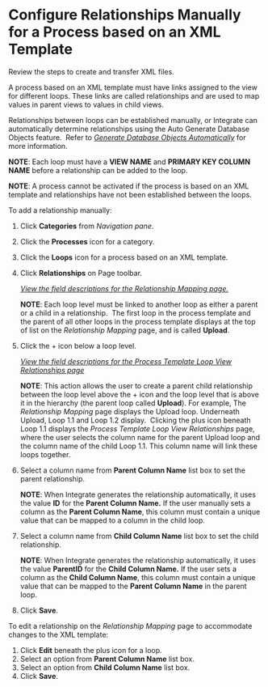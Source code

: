 # Configure Relationships Manually for a Process based on an XML Template

<span id="Create and Transfer XML files Steps" class="popUpLink">Review
the steps to create and transfer XML files. </span>

A process based on an XML template must have links assigned to the view
for different loops. These links are called relationships and are used
to map values in parent views to values in child views.

Relationships between loops can be established manually, or Integrate
can automatically determine relationships using the Auto Generate
Database Objects feature.  Refer to *[Generate Database Objects
Automatically](Generate_Database_Objects_Automatically.htm)* for more
information.

**NOTE**: Each loop must have a **VIEW NAME** and **PRIMARY KEY COLUMN
NAME** before a relationship can be added to the loop.

**NOTE**: A process cannot be activated if the process is based on an
XML template and relationships have not been established between the
loops.

To add a relationship manually:

1.  Click **Categories** from *Navigation pane*.

2.  Click the **Processes** icon for a category.

3.  Click the **Loops** icon for a process based on an XML template.

4.  Click **Relationships** on Page toolbar.
    
    *[View the field descriptions for the Relationship Mapping
    page.](../Page_Desc/RelationshipMappingBDCGUIBAPIRFC.htm)*
    
    **NOTE**: Each loop level must be linked to another loop as either a
    parent or a child in a relationship.  The first loop in the process
    template and the parent of all other loops in the process template
    displays at the top of list on the *Relationship Mapping* page, and
    is called **Upload**.

5.  Click the + icon below a loop level.
    
    *[View the field descriptions for the Process Template Loop View
    Relationships page](ProcTempLoopVwRlipsBDCGUIBAPIRFC.htm)*
    
    **NOTE**: This action allows the user to create a parent child
    relationship between the loop level above the + icon and the loop
    level that is above it in the hierarchy (the parent loop called
    **Upload**). For example, The *Relationship Mapping* page displays
    the Upload loop. Underneath Upload, Loop 1.1 and Loop 1.2 display.
     Clicking the plus icon beneath Loop 1.1 displays the *Process
    Template Loop View Relationships* page, where the user selects the
    column name for the parent Upload loop and the column name of the
    child Loop 1.1. This column name will link these loops together.

6.  Select a column name from **Parent Column Name** list box to set the
    parent relationship.
    
    **NOTE**: When Integrate generates the relationship automatically,
    it uses the value **ID** for the **Parent Column Name.** If the user
    manually sets a column as the **Parent Column Name**, this column
    must contain a unique value that can be mapped to a column in the
    child loop.  

7.  Select a column name from **Child Column Name** list box to set the
    child relationship.
    
    **NOTE**: When Integrate generates the relationship automatically,
    it uses the value **ParentID** for the **Child Column Name.** If the
    user sets a column as the **Child Column Name**, this column must
    contain a unique value that can be mapped to the **Parent Column
    Name** in the parent loop.  

8.  Click **Save**.

To edit a relationship on the *Relationship Mapping* page to accommodate
changes to the XML template:

1.  Click **Edit** beneath the plus icon for a loop.
2.  Select an option from **Parent Column Name** list box.
3.  Select an option from **Child Column Name** list box.
4.  Click **Save**.
